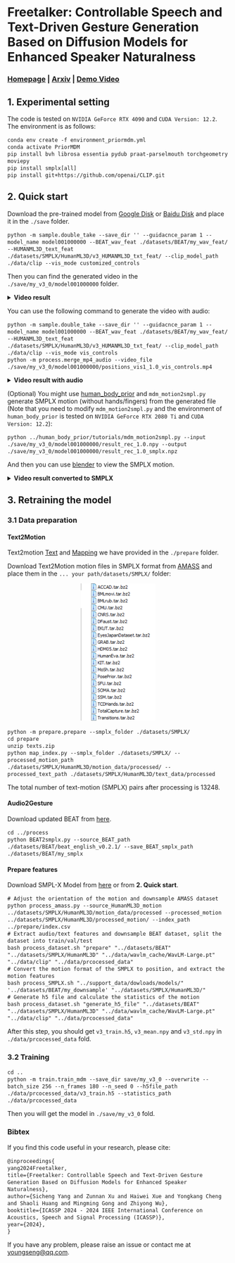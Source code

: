 # Freetalker: Controllable Speech and Text-Driven Gesture Generation Based on Diffusion Models for Enhanced Speaker Naturalness

### [Homepage](https://youngseng.github.io/FreeTalker/) | [Arxiv]() | [Demo Video](https://www.youtube.com/watch?v=jFovElT8VOk)


## 1. Experimental setting

The code is tested on `NVIDIA GeForce RTX 4090` and `CUDA Version: 12.2`. The environment is as follows:

```gitignore
conda env create -f environment_priormdm.yml
conda activate PriorMDM
pip install bvh librosa essentia pydub praat-parselmouth torchgeometry moviepy
pip install smplx[all]
pip install git+https://github.com/openai/CLIP.git
```

## 2. Quick start

Download the pre-trained model from [Google Disk](https://drive.google.com/drive/folders/1M2m_3S5I5SgnPU1bWNeX0r2wKWDV9maW?usp=sharing) or [Baidu Disk](https://pan.baidu.com/s/1Daid71D5-7RiSQ_9VqSzwA?pwd=bdzb) and place it in the `./save` folder.

```gitignore
python -m sample.double_take --save_dir '' --guidacnce_param 1 --model_name model001000000 --BEAT_wav_feat ./datasets/BEAT/my_wav_feat/ --HUMANML3D_text_feat ./datasets/SMPLX/HumanML3D/v3_HUMANML3D_txt_feat/ --clip_model_path ./data/clip --vis_mode customized_controls
```

Then you can find the generated video in the `./save/my_v3_0/model001000000` folder.

<details>
  <summary><b>Video result</b></summary>
  
https://github.com/YoungSeng/FreeTalker/assets/37477030/a29d261c-d62c-457b-8a94-fb73e263ae73

</details>

You can use the following command to generate the video with audio:

```gitignore
python -m sample.double_take --save_dir '' --guidacnce_param 1 --model_name model001000000 --BEAT_wav_feat ./datasets/BEAT/my_wav_feat/ --HUMANML3D_text_feat ./datasets/SMPLX/HumanML3D/v3_HUMANML3D_txt_feat/ --clip_model_path ./data/clip --vis_mode vis_controls
python -m process.merge_mp4_audio --video_file ./save/my_v3_0/model001000000/positions_vis1_1.0_vis_controls.mp4 
```

<details>
  <summary><b>Video result with audio</b></summary>
  
https://github.com/YoungSeng/FreeTalker/assets/37477030/718c98ff-9b47-44e9-a0e0-467d8c5b6d67

</details>

(Optional) You might use [human_body_prior](https://github.com/nghorbani/human_body_prior) and `mdm_motion2smpl.py` generate SMPLX motion (without hands/fingers) from the generated file (Note that you need to modify `mdm_motion2smpl.py` and the environment of `human_body_prior` is tested on `NVIDIA GeForce RTX 2080 Ti` and `CUDA Version: 12.2`):

```gitignore
python ../human_body_prior/tutorials/mdm_motion2smpl.py --input ./save/my_v3_0/model001000000/result_rec_1.0.npy --output ./save/my_v3_0/model001000000/result_rec_1.0_smplx.npz
```

And then you can use [blender](https://www.blender.org/) to view the SMPLX motion.

<details>
  <summary><b>Video result converted to SMPLX</b></summary>

https://github.com/YoungSeng/FreeTalker/assets/37477030/2453db32-669d-41a3-a5e0-7bfbddc5ce68

</details>

## 3. Retraining the model

### 3.1 Data preparation

#### Text2Motion

Text2motion [Text](https://github.com/EricGuo5513/HumanML3D/blob/main/HumanML3D/texts.zip) and [Mapping](https://github.com/EricGuo5513/HumanML3D/blob/99b33e1cc7826ae96b0ee11a734453e250e5e75f/index.csv) we have provided in the `./prepare` folder.

Download Text2Motion motion files in SMPLX format from [AMASS](https://amass.is.tue.mpg.de/) and place them in the `... your path/datasets/SMPLX/` folder:

<div align=center>
<img src="img.png" width="170px">
</div>

```gitignore
python -m prepare.prepare --smplx_folder ./datasets/SMPLX/
cd prepare
unzip texts.zip
python map_index.py --smplx_folder ./datasets/SMPLX/ --processed_motion_path ./datasets/SMPLX/HumanML3D/motion_data/processed/ --processed_text_path ./datasets/SMPLX/HumanML3D/text_data/processed
```

The total number of text-motion (SMPLX) pairs after processing is 13248.

#### Audio2Gesture

Download updated BEAT from [here](https://drive.google.com/file/d/1Akf0WgAwuH2fvlWbvNpif4XRqXlpznh9/view?pli=1).

```gitignore
cd ../process
python BEAT2smplx.py --source_BEAT_path ./datasets/BEAT/beat_english_v0.2.1/ --save_BEAT_smplx_path ./datasets/BEAT/my_smplx
```

#### Prepare features

Download SMPL-X Model from [here](https://smpl-x.is.tue.mpg.de/) or from **2. Quick start**.

```gitignore
# Adjust the orientation of the motion and downsample AMASS dataset
python process_amass.py --source_HumanML3D_motion ../datasets/SMPLX/HumanML3D/motion_data/processed --processed_motion ../datasets/SMPLX/HumanML3D/processed_motion/ --index_path ../prepare/index.csv
# Extract audio/text features and downsample BEAT dataset, split the dataset into train/val/test
bash process_dataset.sh "prepare" "../datasets/BEAT" "../datasets/SMPLX/HumanML3D" "../data/wavlm_cache/WavLM-Large.pt" "../data/clip" "../data/prcocessed_data"
# Convert the motion format of the SMPLX to position, and extract the motion features
bash process_SMPLX.sh "../support_data/dowloads/models/" '../datasets/BEAT/my_downsample' "../datasets/SMPLX/HumanML3D/"
# Generate h5 file and calculate the statistics of the motion
bash process_dataset.sh "generate_h5_file" "../datasets/BEAT" "../datasets/SMPLX/HumanML3D" "../data/wavlm_cache/WavLM-Large.pt" "../data/clip" "../data/prcocessed_data"
```

After this step, you should get `v3_train.h5`, `v3_mean.npy` and `v3_std.npy` in `./data/prcocessed_data` fold.

### 3.2 Training

```gitignore
cd ..
python -m train.train_mdm --save_dir save/my_v3_0 --overwrite --batch_size 256 --n_frames 180 --n_seed 0 --h5file_path ./data/prcocessed_data/v3_train.h5 --statistics_path ./data/prcocessed_data
```

Then you will get the model in `./save/my_v3_0` fold.

### Bibtex
If you find this code useful in your research, please cite:

```
@inproceedings{
yang2024Freetalker,
title={Freetalker: Controllable Speech and Text-Driven Gesture Generation Based on Diffusion Models for Enhanced Speaker Naturalness},
author={Sicheng Yang and Zunnan Xu and Haiwei Xue and Yongkang Cheng and Shaoli Huang and Mingming Gong and Zhiyong Wu},
booktitle={ICASSP 2024 - 2024 IEEE International Conference on Acoustics, Speech and Signal Processing (ICASSP)}, 
year={2024},
}
```

If you have any problem, please raise an issue or contact me at [youngseng@qq.com](youngseng@qq.com).
